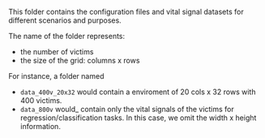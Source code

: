 This folder contains the configuration files and vital signal datasets for different scenarios and purposes.

The name of the folder represents:  
- the number of victims
- the size of the grid: columns x rows 


For instance, a folder named
* `data_400v_20x32` would contain a enviroment of 20 cols x 32 rows with 400 victims.
* `data_800v` would_ contain only the vital signals of the victims for regression/classification tasks. In this case, we omit the width x height information.